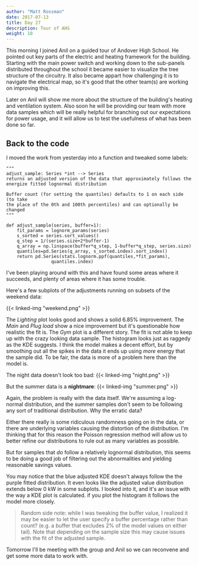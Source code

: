 ```yaml
---
author: "Matt Rossman"
date: 2017-07-13
title: Day 27
description: Tour of AHS
weight: 10
---
```


This morning I joined Anil on a guided tour of Andover High School. He pointed out key parts of the electric and heating framework for the building. Starting with the main power switch and working down to the sub-panels distributed throughout the school it became easier to visualize the tree structure of the circuitry. It also became appart how challenging it is to navigate the electrical map, so it's good that the other team(s) are working on improving this.

Later on Anil will show me more about the structure of the building's heating and ventilation system. Also soon he will be providing our team with more data samples which will be really helpful for branching out our expectations for power usage, and it will allow us to test the usefulness of what has been done so far.

## Back to the code
I moved the work from yesterday into a function and tweaked some labels:

	"""
	adjust_sample: Series *int --> Series
	returns an adjusted version of the data that approximately follows the
	energize fitted lognormal distribution

	Buffer count (for setting the quantiles) defaults to 1 on each side (to take
	the place of the 0th and 100th percentiles) and can optionally be changed
	"""

	def adjust_sample(series, buffer=1):
	    fit_params = lognorm_params(series)
	    s_sorted = series.sort_values()
	    q_step = 1/(series.size+2*buffer-1)
	    q_array = np.linspace(buffer*q_step, 1-buffer*q_step, series.size)
	    quantiles=pd.Series(q_array, s_sorted.index).sort_index()
	    return pd.Series(stats.lognorm.ppf(quantiles,*fit_params),
		             quantiles.index)

I've been playing around with this and have found some areas where it succeeds, and plenty of areas where it has some trouble.

Here's a few subplots of the adjustments running on subsets of the weekend data:

{{< linked-img "weekend.png" >}}

The *Lighting* plot looks good and shows a solid 6.85% improvement. The *Main* and *Plug load* show a nice improvement but it's questionable how realistic the fit is. The *Gym* plot is a different story. The fit is not able to keep up with the crazy looking data sample. The histogram looks just as raggedy as the KDE suggests. I think the model makes a decent effort, but by smoothing out all the spikes in the data it ends up using *more* energy that the sample did. To be fair, the data is more of a problem here than the model is.

The night data doesn't look too bad:
{{< linked-img "night.png" >}}

But the summer data is a **nightmare**:
{{< linked-img "summer.png" >}}

Again, the problem is really with the data itself. We're assuming a log-normal distribution, and the summer samples don't seem to be following any sort of traditional distribution. Why the erratic data?

Either there really is some ridiculous randomness going on in the data, or there are underlying variables causing the distortion of the distribution. I'm thinking that for this reason the Poisson regression method will allow us to better refine our distributions to rule out as many variables as possible.

But for samples that *do* follow a relatively lognormal distribution, this seems to be doing a good job of filtering out the abnormalities and yielding reasonable savings values.

You may notice that the blue adjusted KDE doesn't always follow the the purple fitted distribution. It even looks like the adjusted value distribution extends below 0 kW in some subplots. I looked into it, and it's an issue with the way a KDE plot is calculated. if you plot the histogram it follows the model more closely.

> Random side note: while I was tweaking the buffer value, I realized it may be easier to let the user specify a buffer percentage rather than count? (e.g. a buffer that excludes 2% of the model values on either tail). Note that depending on the sample size this may cause issues with the fit of the adjusted sample.

Tomorrow I'll be meeting with the group and Anil so we can reconvene and get some more data to work with.
